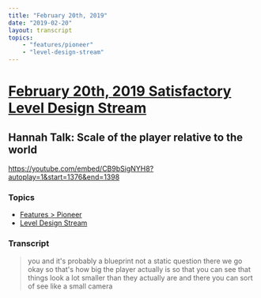 ```yaml
---
title: "February 20th, 2019"
date: "2019-02-20"
layout: transcript
topics: 
    - "features/pioneer"
    - "level-design-stream"
---
```

# [February 20th, 2019 Satisfactory Level Design Stream](../2019-02-20.md)
## Hannah Talk: Scale of the player relative to the world
https://youtube.com/embed/CB9bSigNYH8?autoplay=1&start=1376&end=1398
### Topics
* [Features > Pioneer](../topics/features/pioneer.md)
* [Level Design Stream](../topics/level-design-stream.md)

### Transcript

> you and it's probably a blueprint not a
> static question there we go okay so
> that's how big the player actually is so
> that you can see that things look a lot
> smaller than they actually are and there
> you can sort of see like a small camera
